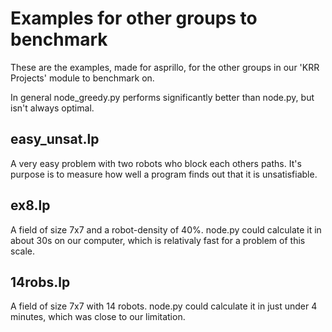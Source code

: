# Examples for other groups to benchmark

These are the examples, made for asprillo, for the other groups in our 'KRR Projects' module to benchmark on.

In general node_greedy.py performs significantly better than node.py, but isn't always optimal.

## easy_unsat.lp

A very easy problem with two robots who block each others paths. It's purpose is to measure how well a program finds out that it is unsatisfiable.

## ex8.lp

A field of size 7x7 and a robot-density of 40%. node.py could calculate it in about 30s on our computer, which is relativaly fast for a problem of this scale.

## 14robs.lp

A field of size 7x7 with 14 robots. node.py could calculate it in just under 4 minutes, which was close to our limitation.
